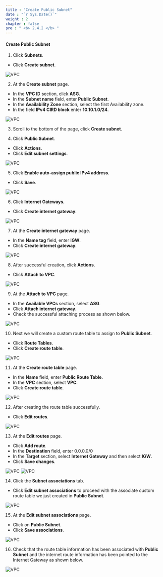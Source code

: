 ```yaml
---
title : "Create Public Subnet"
date : "`r Sys.Date()`"
weight : 2
chapter : false
pre : " <b> 2.4.2 </b> "
---
```


#### Create Public Subnet

1. Click **Subnets**.
  + Click **Create subnet**.

![VPC](https://tamlv.buzz/aws-workshop/images/2.prerequisite/003-createsubnet.png)

2. At the **Create subnet** page.
  + In the **VPC ID** section, click **ASG**.
  + In the **Subnet name** field, enter **Public Subnet**.
  + In the **Availability Zone** section, select the first Availability zone.
  + In the field **IPv4 CIRD block** enter **10.10.1.0/24**.

![VPC](https://tamlv.buzz/aws-workshop/images/2.prerequisite/004-createsubnet.png)

3. Scroll to the bottom of the page, click **Create subnet**.

4. Click **Public Subnet**.
  + Click **Actions**.
  + Click **Edit subnet settings**.

![VPC](https://tamlv.buzz/aws-workshop/images/2.prerequisite/005-createsubnet.png)

5. Click **Enable auto-assign public IPv4 address**.
  + Click **Save**.

![VPC](https://tamlv.buzz/aws-workshop/images/2.prerequisite/006-createsubnet.png)

6. Click **Internet Gateways**.
  + Click **Create internet gateway**.
  
![VPC](https://tamlv.buzz/aws-workshop/images/2.prerequisite/007-createigw.png)

7. At the **Create internet gateway** page.
  + In the **Name tag** field, enter **IGW**.
  + Click **Create internet gateway**.
  
![VPC](https://tamlv.buzz/aws-workshop/images/2.prerequisite/008-createigw.png)

8. After successful creation, click **Actions**.
  + Click **Attach to VPC**.
 
![VPC](https://tamlv.buzz/aws-workshop/images/2.prerequisite/009-createigw.png)

9. At the **Attach to VPC** page.
  + In the **Available VPCs** section, select **ASG**.
  + Click **Attach internet gateway**.
  + Check the successful attaching process as shown below.

![VPC](https://tamlv.buzz/aws-workshop/images/2.prerequisite/010-createigw.png)

10. Next we will create a custom route table to assign to **Public Subnet**.
  + Click **Route Tables**.
  + Click **Create route table**.

![VPC](https://tamlv.buzz/aws-workshop/images/2.prerequisite/011-creatertb.png)

11. At the **Create route table** page.
  + In the **Name** field, enter **Public Route Table**.
  + In the **VPC** section, select **VPC**.
  + Click **Create route table**.

![VPC](https://tamlv.buzz/aws-workshop/images/2.prerequisite/012-creatertb.png)

12. After creating the route table successfully.
  + Click **Edit routes**.
  
![VPC](https://tamlv.buzz/aws-workshop/images/2.prerequisite/013-creatertb.png)

13. At the **Edit routes** page.
  + Click **Add route**.
  + In the **Destination** field, enter 0.0.0.0/0
  + In the **Target** section, select **Internet Gateway** and then select **IGW**.
  + Click **Save changes**.

![VPC](https://tamlv.buzz/aws-workshop/images/2.prerequisite/014-creatertb.png)
![VPC](https://tamlv.buzz/aws-workshop/images/2.prerequisite/015-creatertb.png)

14. Click the **Subnet associations** tab.
  + Click **Edit subnet associations** to proceed with the associate custom route table we just created in **Public Subnet**.


![VPC](https://tamlv.buzz/aws-workshop/images/2.prerequisite/016-creatertb.png)

15. At the **Edit subnet associations** page.
  + Click on **Public Subnet**.
  + Click **Save associations**.

![VPC](https://tamlv.buzz/aws-workshop/images/2.prerequisite/017-creatertb.png)

16. Check that the route table information has been associated with **Public Subnet** and the internet route information has been pointed to the Internet Gateway as shown below.

![VPC](https://tamlv.buzz/aws-workshop/images/2.prerequisite/018-creatertb.png)